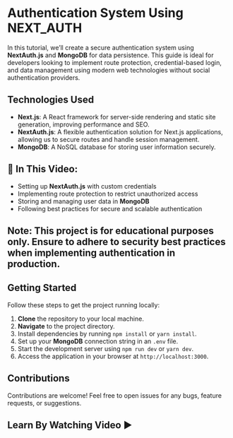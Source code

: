 # Authentication System Using NEXT_AUTH

In this tutorial, we’ll create a secure authentication system using **NextAuth.js** and **MongoDB** for data persistence. This guide is ideal for developers looking to implement route protection, credential-based login, and data management using modern web technologies without social authentication providers.

## Technologies Used
 - **Next.js**: A React framework for server-side rendering and static site generation, improving performance and SEO.
 - **NextAuth.js**: A flexible authentication solution for Next.js applications, allowing us to secure routes and handle session management.
 - **MongoDB**: A NoSQL database for storing user information securely.

## 📌 In This Video:

- Setting up **NextAuth.js** with custom credentials
- Implementing route protection to restrict unauthorized access
- Storing and managing user data in **MongoDB**
- Following best practices for secure and scalable authentication

## Note: This project is for educational purposes only. Ensure to adhere to security best practices when implementing authentication in production.

## Getting Started
Follow these steps to get the project running locally:

1. **Clone** the repository to your local machine.
2. **Navigate** to the project directory.
3. Install dependencies by running `npm install` or `yarn install`.
4. Set up your **MongoDB** connection string in an `.env` file.
5. Start the development server using `npm run dev` or `yarn dev`.
6. Access the application in your browser at `http://localhost:3000`.

## Contributions
Contributions are welcome! Feel free to open issues for any bugs, feature requests, or suggestions.

## Learn By Watching Video ▶️

